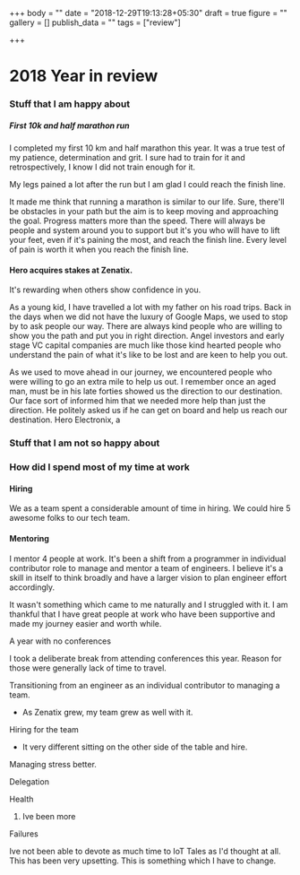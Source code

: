+++
body = ""
date = "2018-12-29T19:13:28+05:30"
draft = true
figure = ""
gallery = []
publish_data = ""
tags = ["review"]

+++
# 2018 Year in review

### Stuff that I am happy about

##### First 10k and half marathon run

I completed my first 10 km and half marathon this year. It was a true test of my patience, determination and grit. I sure had to train for it and retrospectively, I know I did not train enough for it.

My legs pained a lot after the run but I am glad I could reach the finish line.

It made me think that running a marathon is similar to our life. Sure, there'll be obstacles in your path but the aim is to keep moving and approaching the goal. Progress matters more than the speed. There will always be people and system around you to support but it's you who will have to lift your feet, even if it's paining the most, and reach the finish line. Every level of pain is worth it when you reach the finish line.

#### Hero acquires stakes at Zenatix.

It's rewarding when others show confidence in you.

As a young kid, I have travelled a lot with my father on his road trips. Back in the days when we did not have the luxury of Google Maps, we used to stop by to ask people our way. There are always kind people who are willing to show you the path and put you in right direction. Angel investors and early stage VC capital companies are much like those kind hearted people who understand the pain of what it's like to be lost and are keen to help you out.

As we used to move ahead in our journey, we encountered people who were willing to go an extra mile to help us out. I remember once an aged man, must be in his late forties showed us the direction to our destination. Our face sort of informed him that we needed more help than just the direction. He politely asked us if he can get on board and help us reach our destination. Hero Electronix, a 

### Stuff that I am not so happy about

### How did I spend most of my time at work

#### Hiring

We as a team spent a considerable amount of time in hiring. We could hire 5 awesome folks to our tech team.

#### Mentoring

I mentor 4 people at work. It's been a shift from a programmer in individual contributor role to manage and mentor a team of engineers. I believe it's a skill in itself to think broadly and have a larger vision to plan engineer effort accordingly. 

It wasn't something which came to me naturally and I struggled with it. I am thankful that I have great people at work who have been supportive and made my journey easier and worth while.

A year with no conferences

I took a deliberate break from attending conferences this year. Reason for those were generally lack of time to travel.

Transitioning from an engineer as an individual contributor to managing a team.

* As Zenatix grew, my team grew as well with it.

Hiring for the team

* It very different sitting on the other side of the table and hire.

Managing stress better.

Delegation

Health

1. Ive been more

Failures

Ive not been able to devote as much time to IoT Tales as I'd thought at all. This has been very upsetting. This is something which I have to change.